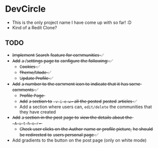 # DevCircle

- This is the only project name I have come up with so far! :D
- Kind of a Redit Clone?

## TODO

- I̶m̶p̶l̶e̶m̶e̶n̶t̶ S̶e̶a̶r̶c̶h̶ f̶e̶a̶t̶u̶r̶e̶ f̶o̶r̶ c̶o̶m̶m̶u̶n̶i̶t̶i̶e̶s̶ ✅
- A̶d̶d̶ a̶ /s̶e̶t̶t̶i̶n̶g̶s̶ p̶a̶g̶e̶ t̶o̶ c̶o̶n̶f̶i̶g̶u̶r̶e̶ t̶h̶e̶ f̶o̶l̶l̶o̶w̶i̶n̶g̶:̶ ✅
  - C̶o̶o̶k̶i̶e̶s̶ ✅
  - T̶h̶e̶m̶e̶/M̶o̶d̶e̶ ✅
  - U̶p̶d̶a̶t̶e̶ P̶r̶o̶f̶i̶l̶e̶ ✅
- A̶d̶d̶ a̶ n̶u̶m̶b̶e̶r̶ t̶o̶ t̶h̶e̶ c̶o̶m̶m̶e̶n̶t̶ i̶c̶o̶n̶ t̶o̶ i̶n̶d̶i̶c̶a̶t̶e̶ t̶h̶a̶t̶ i̶t̶ h̶a̶s̶ s̶o̶m̶e̶ c̶o̶m̶m̶e̶n̶t̶s̶ ✅
  - P̶r̶o̶f̶i̶l̶e̶ P̶a̶g̶e̶
  - A̶d̶d̶ a̶ s̶e̶c̶t̶i̶o̶n̶ t̶o̶ `̶v̶i̶e̶w̶`̶ a̶l̶l̶ t̶h̶e̶ p̶o̶s̶t̶e̶d̶ p̶o̶s̶t̶e̶d̶ a̶r̶t̶i̶c̶l̶e̶s̶ ✅
  - Add a section where users can, `edit/delete` the communities that they have created
- A̶d̶d̶ a̶ s̶e̶c̶t̶i̶o̶n̶ i̶n̶ t̶h̶e̶ p̶o̶s̶t̶ p̶a̶g̶e̶ t̶o̶ v̶i̶e̶w̶ t̶h̶e̶ d̶e̶t̶a̶i̶l̶s̶ a̶b̶o̶u̶t̶ t̶h̶e̶ `̶A̶u̶t̶h̶o̶r̶`̶
  - C̶h̶e̶c̶k̶ u̶s̶e̶r̶ c̶l̶i̶c̶k̶s̶ o̶n̶ t̶h̶e̶ A̶u̶t̶h̶o̶r̶ n̶a̶m̶e̶ o̶r̶ p̶r̶o̶f̶i̶l̶e̶ p̶i̶c̶t̶u̶r̶e̶, h̶e̶ s̶h̶o̶u̶l̶d̶ b̶e̶ r̶e̶d̶i̶r̶e̶c̶t̶e̶d̶ t̶o̶ u̶s̶e̶r̶s̶ p̶e̶r̶s̶o̶n̶a̶l̶ p̶a̶g̶e̶ ✅
- Add gradients to the button on the post page (only on white mode)
